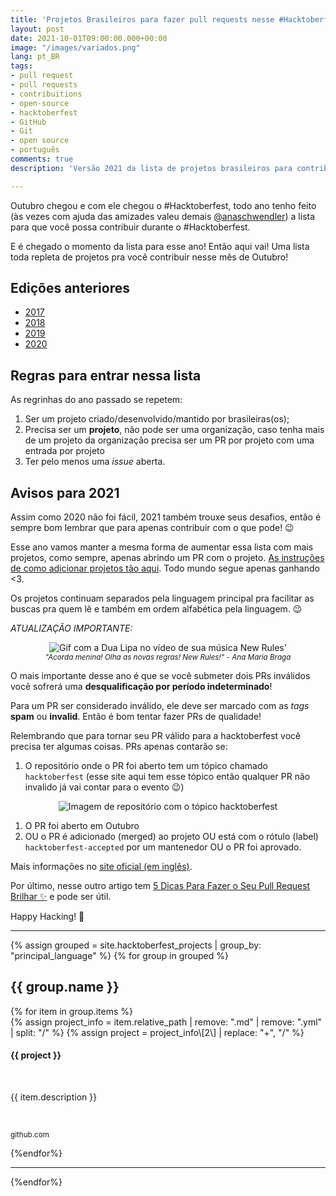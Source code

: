 ```yaml
---
title: 'Projetos Brasileiros para fazer pull requests nesse #Hacktoberfest 2021'
layout: post
date: 2021-10-01T09:00:00.000+00:00
image: "/images/variados.png"
lang: pt_BR
tags:
- pull request
- pull requests
- contribuitions
- open-source
- hacktoberfest
- GitHub
- Git
- open source
- português
comments: true
description: 'Versão 2021 da lista de projetos brasileiros para contribuir no #Hacktoberfest'

---
```

Outubro chegou e com ele chegou o #Hacktoberfest, todo ano tenho feito (às vezes com ajuda das amizades valeu demais [@anaschwendler](https://twitter.com/anaschwendler)) a lista para que você possa contribuir durante o #Hacktoberfest.

E é chegado o momento da lista para esse ano! Então aqui vai! Uma lista toda repleta de projetos pra você contribuir nesse mês de Outubro!

## Edições anteriores

* [2017](https://medium.com/nossa-coletividad/projetos-brasileiros-para-fazer-pull-requests-nesse-hacktoberfest-4dc9b9b576c0)
* [2018](https://medium.com/@jessicatemporal/projetos-brasileiros-para-contribuir-nesse-hacktoberfest-vers%C3%A3o-2018-4925959b9411)
* [2019](https://jtemporal.com/projetos-brasileiros-para-fazer-pull-requests-nesse-hacktoberfest-o-retorno/)
* [2020](https://jtemporal.com/projetos-brasileiros-para-fazer-pull-requests-nesse-hacktoberfest-2020/)

## Regras para entrar nessa lista

As regrinhas do ano passado se repetem:

1. Ser um projeto criado/desenvolvido/mantido por brasileiras(os);
2. Precisa ser um **projeto**, não pode ser uma organização, caso tenha mais de um projeto da organização precisa ser um PR por projeto com uma entrada por projeto
3. Ter pelo menos uma _issue_ aberta.

## Avisos para 2021

Assim como 2020 não foi fácil, 2021 também trouxe seus desafios, então é sempre bom lembrar que para apenas contribuir com o que pode! 😉

Esse ano vamos manter a mesma forma de aumentar essa lista com mais projetos, como sempre, apenas abrindo um PR com o projeto. [As instruções de como adicionar projetos tão aqui](https://jtemporal.com/adicionando-um-novo-projeto-na-lista-da-hacktoberfest-2019/). Todo mundo segue apenas ganhando <3.

Os projetos continuam separados pela linguagem principal pra facilitar as buscas pra quem lê e também em ordem alfabética pela linguagem. 😉

_ATUALIZAÇÃO IMPORTANTE:_

<center>
<img src="https://media.giphy.com/media/26CaM3Ei5kTjWLg9a/giphy.gif" alt="Gif com a Dua Lipa no vídeo de sua música New Rules'"/>
<br>
<small><i>"Acorda menina! Olha as novas regras! New Rules!" - Ana Maria Braga</i></small>
</center>

O mais importante desse ano é que se você submeter dois PRs inválidos você sofrerá uma **desqualificação por período indeterminado**!

Para um PR ser considerado inválido, ele deve ser marcado com as _tags_ **spam** ou **invalid**. Então é bom tentar fazer PRs de qualidade!

Relembrando que para tornar seu PR válido para a hacktoberfest você precisa ter algumas coisas. PRs apenas contarão se:

1. O repositório onde o PR foi aberto tem um tópico chamado `hacktoberfest` (esse site aqui tem esse tópico então qualquer PR não invalido já vai contar para o evento 😉)

<center>
<img src="https://user-images.githubusercontent.com/4131432/94991921-abbd5280-0586-11eb-98a7-5e0c976aeebf.png" alt="Imagem de repositório com o tópico hacktoberfest"/>
<br>
</center>

1. O PR foi aberto em Outubro
2. OU o PR é adicionado (merged) ao projeto OU está com o rótulo (label) `hacktoberfest-accepted` por um mantenedor OU o PR foi aprovado.

Mais informações no [site oficial (em inglês)](https://hacktoberfest.digitalocean.com).

Por último, nesse outro artigo tem [5 Dicas Para Fazer o Seu Pull Request Brilhar ✨](https://jtemporal.com/5-dicas-para-fazer-o-seu-pull-request-brilhar/) e pode ser útil.

Happy Hacking! 🎉

***

{% assign grouped = site.hacktoberfest_projects | group_by: "principal_language" %}
{% for group in grouped %}
<h2> {{ group.name }} </h2>
{% for item in group.items %}
<div class="github-project-share">
<a style="text-decoration: none;" href="{{ item.repo }}">
{% assign project_info = item.relative_path |  remove: ".md" | remove: ".yml" | split: "/"  %}
{% assign project = project_info\[2\] | replace: "+", "/" %}
<div class="github-project-share-card ">
<img src="{{ item.image }}" alt="" />
<h4>{{ project }}</h4>
<br/>
<p>{{ item.description }}</p><br>
<p><small>github.com</small></p>
</div>
</a>
</div>
{%endfor%}

***

{%endfor%}
